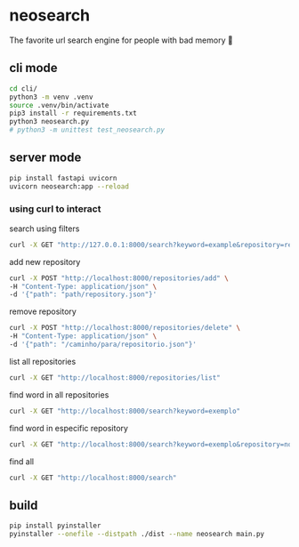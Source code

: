 # neosearch

The favorite url search engine for people with bad memory :link:

## cli mode

```sh
cd cli/
python3 -m venv .venv
source .venv/bin/activate
pip3 install -r requirements.txt
python3 neosearch.py
# python3 -m unittest test_neosearch.py
```

## server mode

```sh
pip install fastapi uvicorn
uvicorn neosearch:app --reload
```

### using curl to interact

search using filters
```bash
curl -X GET "http://127.0.0.1:8000/search?keyword=example&repository=repo1&field=name"
```

add new repository
```bash
curl -X POST "http://localhost:8000/repositories/add" \
-H "Content-Type: application/json" \
-d '{"path": "path/repository.json"}'
```

remove repository
```bash
curl -X POST "http://localhost:8000/repositories/delete" \
-H "Content-Type: application/json" \
-d '{"path": "/caminho/para/repositorio.json"}'
```

list all repositories
```bash
curl -X GET "http://localhost:8000/repositories/list"
```

find word in all repositories
```bash
curl -X GET "http://localhost:8000/search?keyword=exemplo"
```

find word in especific repository
```bash
curl -X GET "http://localhost:8000/search?keyword=exemplo&repository=nome_do_repositorio"
```

find all
```bash
curl -X GET "http://localhost:8000/search"
```

## build

```sh
pip install pyinstaller
pyinstaller --onefile --distpath ./dist --name neosearch main.py
```





